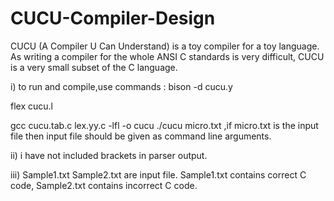 # CUCU-Compiler-Design

CUCU (A Compiler U Can Understand) is a toy compiler for a toy language.
As writing a compiler for the whole ANSI C standards is very difficult, CUCU is a very small subset of the C language.

i) to run and compile,use commands : 
bison -d cucu.y 

flex cucu.l 

gcc cucu.tab.c lex.yy.c -lfl -o cucu ./cucu micro.txt ,if micro.txt is the input file then input file should be given as command line arguments.

ii) i have not included brackets in parser output.

iii) Sample1.txt Sample2.txt are input file. Sample1.txt contains correct C code, Sample2.txt contains incorrect C code.
